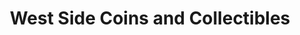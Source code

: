 ---
title: "West Side Coins and Collectibles"
url: /knoxville/west-side-coins-and-collectibles/
shop: gift
---